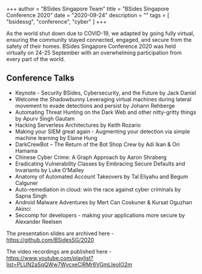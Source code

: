 +++
author = "BSides Singapore Team"
title = "BSides Singapore Conference 2020"
date = "2020-09-24"
description = ""
tags = [
    "bsidessg",
    "conference",
    "cyber"
]
+++

As the world shut down due to COVID-19, we adapted by going fully virtual, ensuring the community stayed connected, engaged, and secure from the safety of their homes. BSides Singapore Conference 2020 was held virtually on 24-25 September with an overwhelming participation from every part of the world.
<!--more-->

## Conference Talks

* Keynote - Security BSides, Cybersecurity, and the Future by Jack Daniel
* Welcome the Shadowbunny Leveraging virtual machines during lateral movement to evade detections and persist by Johann Rehberge
* Automating Threat Hunting on the Dark Web and other nitty-gritty things by Apurv Singh Gautam
* Hacking Serverless Architectures by Keith Rozario
* Making your SIEM great again - Augmenting your detection via simple machine learning by Elaine Hung
* DarkCrewBot – The Return of the Bot Shop Crew by Adi Ikan & Ori Hamama
* Chinese Cyber Crime: A Graph Approach by Aaron Shraberg
* Eradicating Vulnerability Classes by Embracing Secure Defaults and Invariants by Luke O’Malley
* Anatomy of Automated Account Takeovers by Tal Eliyahu and Begum Calguner
* Auto-remediation in cloud: win the race against cyber criminals by Sapna Singh
* Android Malware Adventures by Mert Can Coskuner & Kursat Oguzhan Akinci
* Seccomp for developers - making your applications more secure by Alexander Reelsen


The presentation slides are archived here - https://github.com/BSidesSG/2020

The video recordings are published here - https://www.youtube.com/playlist?list=PLUN2aSqQWw7WvcxeClRMr6VGmLIeoIO2m
